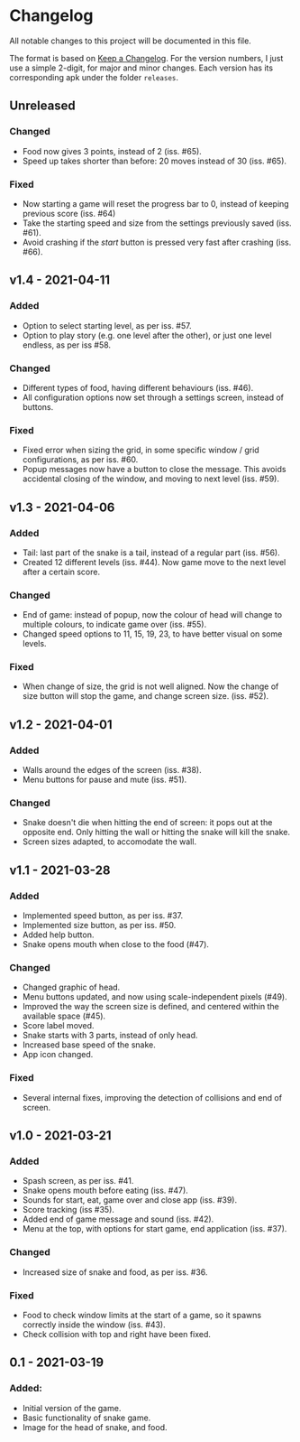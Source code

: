 # Changelog

All notable changes to this project will be documented in this file.

The format is based on [Keep a Changelog](https://keepachangelog.com/en/1.0.0/). For the version numbers, I just use a simple 2-digit, for major and minor changes. Each version has its corresponding apk under the folder `releases`.

## Unreleased

### Changed
- Food now gives 3 points, instead of 2 (iss. #65).
- Speed up takes shorter than before: 20 moves instead of 30 (iss. #65).

### Fixed
- Now starting a game will reset the progress bar to 0, instead of keeping previous score (iss. #64)
- Take the starting speed and size from the settings previously saved (iss. #61).
- Avoid crashing if the _start_ button is pressed very fast after crashing (iss. #66).


## v1.4 - 2021-04-11

### Added
- Option to select starting level, as per iss. #57.
- Option to play story (e.g. one level after the other), or just one level endless, as per iss #58.

### Changed
- Different types of food, having different behaviours (iss. #46).
- All configuration options now set through a settings screen, instead of buttons.

### Fixed
- Fixed error when sizing the grid, in some specific window / grid configurations, as per iss. #60.
- Popup messages now have a button to close the message. This avoids accidental closing of the window, and moving to next level (iss. #59).


## v1.3 - 2021-04-06

### Added
- Tail: last part of the snake is a tail, instead of a regular part (iss. #56).
- Created 12 different levels (iss. #44). Now game move to the next level after a certain score.

### Changed
- End of game: instead of popup, now the colour of head will change to multiple colours, to indicate game over (iss. #55).
- Changed speed options to 11, 15, 19, 23, to have better visual on some levels.

### Fixed
- When change of size, the grid is not well aligned. Now the change of size button will stop the game, and change screen size. (iss. #52).


## v1.2 - 2021-04-01

### Added
- Walls around the edges of the screen (iss. #38).
- Menu buttons for pause and mute (iss. #51).

### Changed
- Snake doesn't die when hitting the end of screen: it pops out at the opposite end. Only hitting the wall or hitting the snake will kill the snake.
- Screen sizes adapted, to accomodate the wall.


## v1.1 - 2021-03-28

### Added
- Implemented speed button, as per iss. #37.
- Implemented size button, as per iss. #50.
- Added help button.
- Snake opens mouth when close to the food (#47).

### Changed
- Changed graphic of head.
- Menu buttons updated, and now using scale-independent pixels (#49).
- Improved the way the screen size is defined, and centered within the available space (#45).
- Score label moved.
- Snake starts with 3 parts, instead of only head.
- Increased base speed of the snake.
- App icon changed.

### Fixed
- Several internal fixes, improving the detection of collisions and end of screen.


## v1.0 - 2021-03-21

### Added
- Spash screen, as per iss. #41.
- Snake opens mouth before eating (iss. #47).
- Sounds for start, eat, game over and close app (iss. #39).
- Score tracking (iss #35).
- Added end of game message and sound (iss. #42).
- Menu at the top, with options for start game, end application (iss. #37).

### Changed
- Increased size of snake and food, as per iss. #36.

### Fixed
- Food to check window limits at the start of a game, so it spawns correctly inside the window (iss. #43).
- Check collision with top and right have been fixed.


## 0.1 - 2021-03-19

### Added:
- Initial version of the game.
- Basic functionality of snake game.
- Image for the head of snake, and food.
